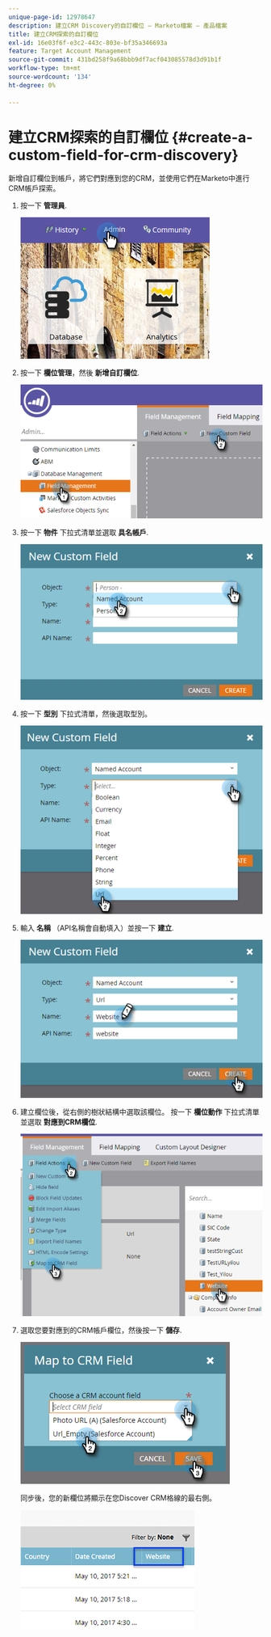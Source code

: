 ```yaml
---
unique-page-id: 12978647
description: 建立CRM Discovery的自訂欄位 — Marketo檔案 — 產品檔案
title: 建立CRM探索的自訂欄位
exl-id: 16e03f6f-e3c2-443c-803e-bf35a346693a
feature: Target Account Management
source-git-commit: 431bd258f9a68bbb9df7acf043085578d3d91b1f
workflow-type: tm+mt
source-wordcount: '134'
ht-degree: 0%

---
```


# 建立CRM探索的自訂欄位 {#create-a-custom-field-for-crm-discovery}

新增自訂欄位到帳戶，將它們對應到您的CRM，並使用它們在Marketo中進行CRM帳戶探索。

1. 按一下 **管理員**.

   ![](assets/admin.png)

1. 按一下 **欄位管理**，然後 **新增自訂欄位**.

   ![](assets/two-4.png)

1. 按一下 **物件** 下拉式清單並選取 **具名帳戶**.

   ![](assets/three-3.png)

1. 按一下 **型別** 下拉式清單，然後選取型別。

   ![](assets/four-3.png)

1. 輸入 **名稱** （API名稱會自動填入）並按一下 **建立**.

   ![](assets/five-3.png)

1. 建立欄位後，從右側的樹狀結構中選取該欄位。 按一下 **欄位動作** 下拉式清單並選取 **對應到CRM欄位**.

   ![](assets/six-2.png)

1. 選取您要對應到的CRM帳戶欄位，然後按一下 **儲存**.

   ![](assets/seven-1.png)

   同步後，您的新欄位將顯示在您Discover CRM格線的最右側。

   ![](assets/eight.png)
